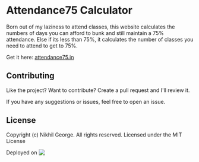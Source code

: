 # Attendance75 Calculator

Born out of my laziness to attend classes, this website calculates the numbers of days you can afford to bunk and still maintain a 75% attendance. Else if its less than 75%, it calculates the number of classes you need to attend to get to 75%.

Get it here: [attendance75.in](https://attendance75.in)

## Contributing

Like the project? Want to contribute? Create a pull request and I'll review it. 

If you have any suggestions or issues, feel free to open an issue.

## License

Copyright (c) Nikhil George. All rights reserved. Licensed under the MIT License

<div style="display:flex;align-items:center;gap:5px">
Deployed on <img src="https://img.shields.io/badge/Vercel-000000?style=for-the-badge&logo=vercel&logoColor=white"/>
</div>